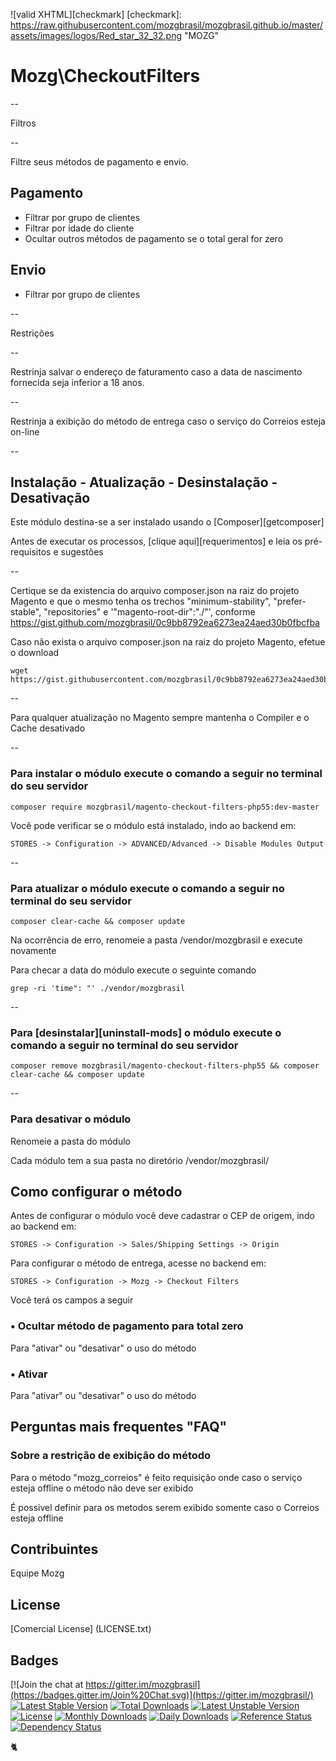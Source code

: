 ![valid XHTML][checkmark]
[checkmark]: https://raw.githubusercontent.com/mozgbrasil/mozgbrasil.github.io/master/assets/images/logos/Red_star_32_32.png "MOZG"

# Mozg\CheckoutFilters

--

Filtros

--

Filtre seus métodos de pagamento e envio.

Pagamento
-------

- Filtrar por grupo de clientes
- Filtrar por idade do cliente
- Ocultar outros métodos de pagamento se o total geral for zero

Envio
-------

- Filtrar por grupo de clientes

--

Restrições

--

Restrinja salvar o endereço de faturamento caso a data de nascimento fornecida seja inferior a 18 anos.

--

Restrinja a exibição do método de entrega caso o serviço do Correios esteja on-line

--

## Instalação - Atualização - Desinstalação - Desativação

Este módulo destina-se a ser instalado usando o [Composer][getcomposer]

Antes de executar os processos, [clique aqui][requerimentos] e leia os pré-requisitos e sugestões

--

Certique se da existencia do arquivo composer.json na raiz do projeto Magento e que o mesmo tenha os trechos "minimum-stability", "prefer-stable", "repositories" e '"magento-root-dir":"./"', conforme https://gist.github.com/mozgbrasil/0c9bb8792ea6273ea24aed30b0fbcfba

Caso não exista o arquivo composer.json na raiz do projeto Magento, efetue o download

	wget https://gist.githubusercontent.com/mozgbrasil/0c9bb8792ea6273ea24aed30b0fbcfba/raw/9b514bc896171b6d75833b6f165065356f62ca59/composer.json

--

Para qualquer atualização no Magento sempre mantenha o Compiler e o Cache desativado

--

### Para instalar o módulo execute o comando a seguir no terminal do seu servidor

	composer require mozgbrasil/magento-checkout-filters-php55:dev-master

Você pode verificar se o módulo está instalado, indo ao backend em:

	STORES -> Configuration -> ADVANCED/Advanced -> Disable Modules Output

--

### Para atualizar o módulo execute o comando a seguir no terminal do seu servidor

	composer clear-cache && composer update

Na ocorrência de erro, renomeie a pasta /vendor/mozgbrasil e execute novamente

Para checar a data do módulo execute o seguinte comando

	grep -ri 'time": "' ./vendor/mozgbrasil

--

### Para [desinstalar][uninstall-mods] o módulo execute o comando a seguir no terminal do seu servidor

	composer remove mozgbrasil/magento-checkout-filters-php55 && composer clear-cache && composer update

--

### Para desativar o módulo

Renomeie a pasta do módulo

Cada módulo tem a sua pasta no diretório /vendor/mozgbrasil/

## Como configurar o método

Antes de configurar o módulo você deve cadastrar o CEP de origem, indo ao backend em:

	STORES -> Configuration -> Sales/Shipping Settings -> Origin

Para configurar o método de entrega, acesse no backend em:

	STORES -> Configuration -> Mozg -> Checkout Filters

Você terá os campos a seguir

### • **Ocultar método de pagamento para total zero**

Para "ativar" ou "desativar" o uso do método

### • **Ativar**

Para "ativar" ou "desativar" o uso do método


## Perguntas mais frequentes "FAQ"

### Sobre a restrição de exibição do método

Para o método "mozg_correios" é feito requisição onde caso o serviço esteja offline o método não deve ser exibido

É possivel definir para os metodos serem exibido somente caso o Correios esteja offline

## Contribuintes

Equipe Mozg

## License

[Comercial License] (LICENSE.txt)

## Badges

[![Join the chat at https://gitter.im/mozgbrasil](https://badges.gitter.im/Join%20Chat.svg)](https://gitter.im/mozgbrasil/)
[![Latest Stable Version](https://poser.pugx.org/mozgbrasil/mozgbrasil/magento-checkout-filters-php55/v/stable)](https://packagist.org/packages/mozgbrasil/mozgbrasil/magento-checkout-filters-php55)
[![Total Downloads](https://poser.pugx.org/mozgbrasil/mozgbrasil/magento-checkout-filters-php55/downloads)](https://packagist.org/packages/mozgbrasil/mozgbrasil/magento-checkout-filters-php55)
[![Latest Unstable Version](https://poser.pugx.org/mozgbrasil/mozgbrasil/magento-checkout-filters-php55/v/unstable)](https://packagist.org/packages/mozgbrasil/mozgbrasil/magento-checkout-filters-php55)
[![License](https://poser.pugx.org/mozgbrasil/mozgbrasil/magento-checkout-filters-php55/license)](https://packagist.org/packages/mozgbrasil/mozgbrasil/magento-checkout-filters-php55)
[![Monthly Downloads](https://poser.pugx.org/mozgbrasil/mozgbrasil/magento-checkout-filters-php55/d/monthly)](https://packagist.org/packages/mozgbrasil/mozgbrasil/magento-checkout-filters-php55)
[![Daily Downloads](https://poser.pugx.org/mozgbrasil/mozgbrasil/magento-checkout-filters-php55/d/daily)](https://packagist.org/packages/mozgbrasil/mozgbrasil/magento-checkout-filters-php55)
[![Reference Status](https://www.versioneye.com/php/mozgbrasil:mozgbrasil/magento-checkout-filters-php55/reference_badge.svg?style=flat-square)](https://www.versioneye.com/php/mozgbrasil:mozgbrasil/magento-checkout-filters-php55/references)
[![Dependency Status](https://www.versioneye.com/php/mozgbrasil:mozgbrasil/magento-checkout-filters-php55/1.0.0/badge?style=flat-square)](https://www.versioneye.com/php/mozgbrasil:mozgbrasil/magento-checkout-filters-php55/1.0.0)

:cat2:
